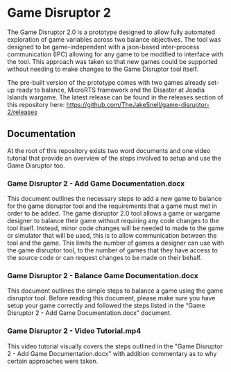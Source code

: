 # Game Disruptor 2
The Game Disruptor 2.0 is a prototype designed to allow fully automated exploration of game variables across two balance objectives.
The tool was designed to be game-independent with a json-based inter-process communication (IPC) allowing for any game to be modified to interface with the tool. This approach was taken so that new games could be supported without needing to make changes to the Game Disruptor tool itself.

The pre-built version of the prototype comes with two games already set-up ready to balance, MicroRTS framework and the Disaster at Joadia Islands wargame.
The latest release can be found in the releases section of this repository here: https://github.com/TheJakeSnell/game-disruptor-2/releases

## Documentation
At the root of this repository exists two word documents and one video tutorial that provide an overview of the steps involved to setup and use the Game Disruptor too.

### Game Disruptor 2 - Add Game Documentation.docx
This document outlines the necessary steps to add a new game to balance for the game disruptor tool and the requirements that a game must met in order to be added. The game disruptor 2.0 tool allows a game or wargame designer to balance their game without requiring any code changes to the tool itself. Instead, minor code changes will be needed to made to the game or simulator that will be used, this is to allow communication between the tool and the game. This limits the number of games a designer can use with the game disruptor tool, to the number of games that they have access to the source code or can request changes to be made on their behalf.

### Game Disruptor 2 - Balance Game Documentation.docx
This document outlines the simple steps to balance a game using the game disruptor tool. Before reading this document, please make sure you have setup your game correctly and followed the steps listed in the “Game Disruptor 2 - Add Game Documentation.docx” document.

### Game Disruptor 2 - Video Tutorial.mp4
This video tutorial visually covers the steps outlined in the "Game Disruptor 2 - Add Game Documentation.docx" with addition commentary as to why certain approaches were taken.
